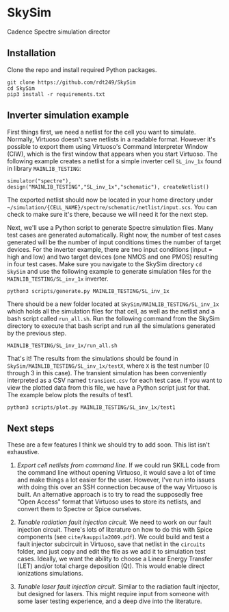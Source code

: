 # SkySim
Cadence Spectre simulation director

## Installation

Clone the repo and install required Python packages.

```
git clone https://github.com/rdt249/SkySim
cd SkySim
pip3 install -r requirements.txt
```

## Inverter simulation example

First things first, we need a netlist for the cell you want to simulate. Normally, Virtuoso doesn't save netlists in a readable format. However it's possible to export them using Virtuoso's Command Interpreter Window (CIW), which is the first window that appears when you start Virtuoso. The following example creates a netlist for a simple inverter cell `SL_inv_1x` found in library `MAINLIB_TESTING`:

```simulator("spectre"), design("MAINLIB_TESTING","SL_inv_1x","schematic"), createNetlist()```

The exported netlist should now be located in your home directory under `~/simulation/{CELL_NAME}/spectre/schematic/netlist/input.scs`. You can check to make sure it's there, because we will need it for the next step.

Next, we'll use a Python script to generate Spectre simulation files. Many test cases are generated automatically. Right now, the number of test cases generated will be the number of input conditions times the number of target devices. For the inverter example, there are two input conditions (input = high and low) and two target devices (one NMOS and one PMOS) resulting in four test cases. Make sure you navigate to the SkySim directory `cd SkySim` and use the following example to generate simulation files for the `MAINLIB_TESTING/SL_inv_1x` inverter.

```python3 scripts/generate.py MAINLIB_TESTING/SL_inv_1x```

There should be a new folder located at `SkySim/MAINLIB_TESTING/SL_inv_1x` which holds all the simulation files for that cell, as well as the netlist and a bash script called `run_all.sh`. Run the following command from the SkySim directory to execute that bash script and run all the simulations generated by the previous step.

```MAINLIB_TESTING/SL_inv_1x/run_all.sh```

That's it! The results from the simulations should be found in `SkySim/MAINLIB_TESTING/SL_inv_1x/testX`, where `X` is the test number (0 through 3 in this case). The transient simulation has been conveniently interpreted as a CSV named `transient.csv` for each test case. If you want to view the plotted data from this file, we have a Python script just for that. The example below plots the results of test1.

```python3 scripts/plot.py MAINLIB_TESTING/SL_inv_1x/test1```

## Next steps

These are a few features I think we should try to add soon. This list isn't exhaustive.

1. _Export cell netlists from command line._ If we could run SKILL code from the command line without opening Virtuoso, it would save a lot of time and make things a lot easier for the user. However, I've run into issues with doing this over an SSH connection because of the way Virtuoso is built. An alternative approach is to try to read the supposedly free "Open Access" format that Virtuoso uses to store its netlists, and convert them to Spectre or Spice ourselves.

2. _Tunable radiation fault injection circuit._ We need to work on our fault injection circuit. There's lots of literature on how to do this with Spice components (see `cite/kauppila2009.pdf`). We could build and test a fault injector subcircuit in Virtuoso, save that netlist in the `circuits` folder, and just copy and edit the file as we add it to simulation test cases. Ideally, we want the ability to choose a Linear Energy Transfer (LET) and/or total charge deposition (Qt). This would enable direct ionizations simulations.

3. _Tunable laser fault injection circuit._ Similar to the radiation fault injector, but designed for lasers. This might require input from someone with some laser testing experience, and a deep dive into the literature.